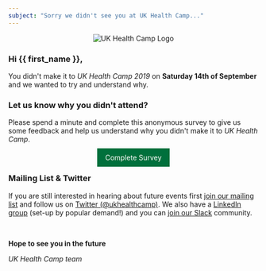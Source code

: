 ```yaml
---
subject: "Sorry we didn't see you at UK Health Camp..."
---
```


<div style="text-align: center;"><img src="https://ukhealthcamp.com/branding/logos/ukhealthcamp-red-small.png" title="UK Health Camp Logo"></div>

### Hi {{ first_name }},

You didn't make it to _UK Health Camp 2019_ on **Saturday 14th of September** and we wanted to try and understand why.

### Let us know why you didn't attend?

Please spend a minute and complete this anonymous survey to give us some feedback and help us understand why you didn't make it to _UK Health Camp_.

<div style="text-align: center;margin-top:20px">
<a href="https://forms.gle/QTRNciB8Le4YfpU66" style="background:#00703c;color:#fff;padding: 10px 16px;text-decoration:none;">Complete Survey</a>
</div>


### Mailing List & Twitter

If you are still interested in hearing about future events first [join our mailing list](https://ukhealthcamp.com/) and follow us on [Twitter (@ukhealthcamp)](https://twitter.com/ukhealthcamp). We also have a [LinkedIn group](https://www.linkedin.com/groups/12295078/) (set-up by popular demand!) and you can [join our Slack](https://ukhealthcamp.com/join-slack) community. 

<br>

**Hope to see you in the future**

_UK Health Camp team_